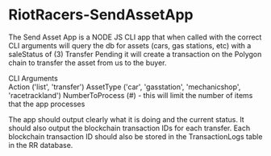 # RiotRacers-SendAssetApp

The Send Asset App is a NODE JS CLI app that when called with the correct CLI arguments will query the db for assets (cars, gas stations, etc) with a saleStatus of (3) Transfer Pending it will create a transaction on the Polygon chain to transfer the asset from us to the buyer. 

CLI Arguments  
Action ('list', 'transfer') 
AssetType ('car', 'gasstation', 'mechanicshop', 'racetrackland')
NumberToProcess (#) - this will limit the number of items that the app processes

The app should output clearly what it is doing and the current status. It should also output the blockchain transaction IDs for each transfer. Each blockchain transaction ID should also be stored in the TransactionLogs table in the RR database.

